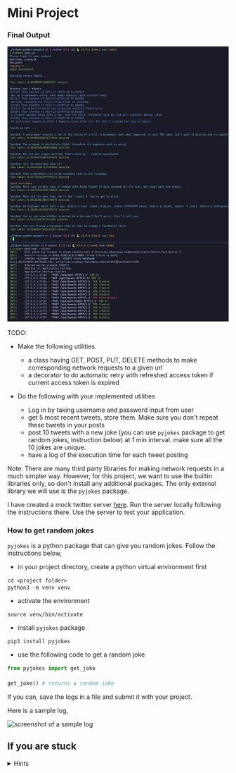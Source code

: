 # Mini Project

### Final Output
![Final Output](final-log.png?raw=true "Final Output")


TODO:
- Make the following utilities
    - a class having GET, POST, PUT, DELETE methods to make corresponding network requests to a given url
    - a decorator to do automatic retry with refreshed access token if current access token is expired

- Do the following with your implemented utilities
    - Log in by taking username and password input from user
    - get 5 most recent tweets, store them. Make sure you don't repeat these tweets in your posts
    - post 10 tweets with a new joke (you can use `pyjokes` package to get random jokes, instruction below) at 1 min interval. make sure all the 10 jokes are unique.
    - have a log of the execution time for each tweet posting 

Note: There are many third party libraries for making network requests in a much simpler way. However, for this project, we want to use the builtin libraries only, so don't install any additional packages. The only external library we will use is the `pyjokes` package.

I have created a mock twitter server [here](https://github.com/AhsanShihab/Intern-Test-Server). Run the server locally following the instructions there. Use the server to test your application.

### How to get random jokes

`pyjokes` is a python package that can give you random jokes. Follow the instructions below,
- in your project directory, create a python virtual environment first
```
cd <project folder>
python3 -m venv venv
```
- activate the environment
```
source venv/bin/activate
```
- install `pyjokes` package
```
pip3 install pyjokes
```
- use the following code to get a random joke
```python
from pyjokes import get_joke

get_joke() # returns a random joke
```

If you can, save the logs in a file and submit it with your project.

Here is a sample log,

![screenshot of a sample log](sample-log.png?raw=true "Title")

## If you are stuck
<details>
  <summary>Hints</summary>
  
  * write a base NetworkRequest class with static get, post, put, delete methods with generic parameters
  * write a class that can store the access_token and refresh_token, and update them
  * the decorator for updating the token will trigger token update if the network call response code in 401. It will re-run the function after updating the token (if retry also returns 401, no need to retry that request again)
  * the base NetworkRequest class doesn't need to have the auto retry mechanism. You can write another class specific to our need and use the NetworkRequest class's methods to make the network calls from there. This new class methods can be retried with the decorator.
  * use a decorator to log the execution time
  * you can maintain a `set` or `dict` object to keep track of the used jokes. for more fun, use a sql database, (for example, sqlite), to keep track of the used jokes. write a uniquness_checker context manager.
</details>
